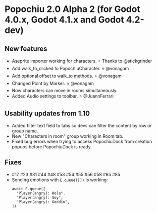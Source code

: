 # Popochiu 2.0 Alpha 2 (for Godot 4.0.x, Godot 4.1.x and Godot 4.2-dev)

## New features

- Aseprite importer working for characters. ⭐ Thanks to @stickgrinder 
- Add walk_to_clicked to PopochiuCharacter. ⭐ @vonagam 
- Add optional offset to walk_to methods. ⭐ @vonagam 
- Changed Point by Marker. ⭐ @vonagam 
- Now characters can move in rooms simultaneously.
- Added Audio settings to toolbar. ⭐ @JuannFerrari 


## Usability updates from 1.10

- Added filter text field to tabs so devs can filter the content by row or group name.
- New "Characters in room" group working in Room tab.
- Fixed bug errors when trying to access PopochiuDock from creation popups before PopochiuDock is ready.


## Fixes
- #17 #23 #31 #44 #48 #53 #54 #55 #56 #58 #65 #85
- Sending emotions with `E.queue([])` is working:
  ```
  await E.queue([
  	"Player(angry): Hola",
  	"Player(angry): Soy",
  	"Player(angry): Goddiu",
  ])
  ```
